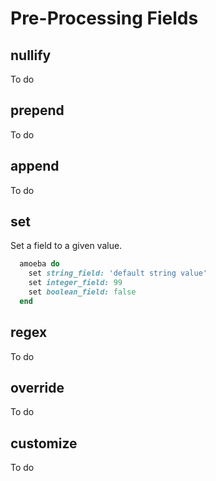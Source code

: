 # Pre-Processing Fields

## nullify

To do

## prepend

To do

## append

To do

## set

Set a field to a given value.

```ruby
  amoeba do
    set string_field: 'default string value'
    set integer_field: 99
    set boolean_field: false
  end
```

## regex

To do

## override

To do

## customize

To do
